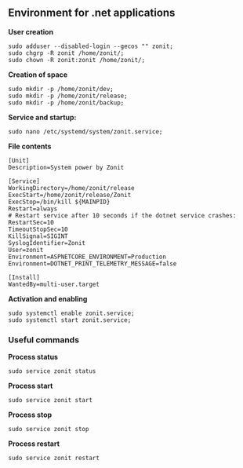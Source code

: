 ## Environment for .net applications

**User creation**
```
sudo adduser --disabled-login --gecos "" zonit;
sudo chgrp -R zonit /home/zonit/;
sudo chown -R zonit:zonit /home/zonit/;
```

**Creation of space**
```
sudo mkdir -p /home/zonit/dev;
sudo mkdir -p /home/zonit/release;
sudo mkdir -p /home/zonit/backup;
```

**Service and startup:**
```
sudo nano /etc/systemd/system/zonit.service;
```
**File contents**
```
[Unit]
Description=System power by Zonit

[Service]
WorkingDirectory=/home/zonit/release
ExecStart=/home/zonit/release/Zonit
ExecStop=/bin/kill ${MAINPID}
Restart=always
# Restart service after 10 seconds if the dotnet service crashes:
RestartSec=10
TimeoutStopSec=10
KillSignal=SIGINT
SyslogIdentifier=Zonit
User=zonit
Environment=ASPNETCORE_ENVIRONMENT=Production
Environment=DOTNET_PRINT_TELEMETRY_MESSAGE=false

[Install]
WantedBy=multi-user.target
```
**Activation and enabling**
```
sudo systemctl enable zonit.service;
sudo systemctl start zonit.service;
```

### Useful commands
**Process status**
```
sudo service zonit status
```
**Process start**
```
sudo service zonit start
```
**Process stop**
```
sudo service zonit stop
```
**Process restart**
```
sudo service zonit restart
```